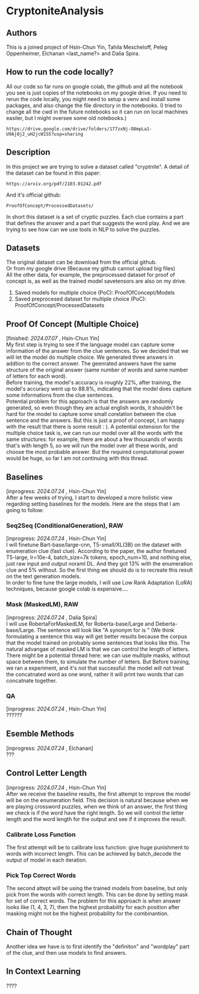 # CryptoniteAnalysis
## Authors
This is a joined project of Hsin-Chun Yin, Tahila Mescheloff, Peleg Oppenheimer, Elchanan <last_name?> and Dalia Spira. 

## How to run the code locally?
All our code so far runs on google colab, the github and all the notebook you see is just copies of the notebooks on my google drive. If you need to rerun the code locally, you might need to setup a venv and install some packages, and also change the file directory in the notebooks. (I tried to change all the cwd in the future notebooks so it can run on local machines easiler, but I might oversee some old notebooks.)

	https://drive.google.com/drive/folders/177zxNj-O8mpLa1-U9Aj0j2_uH2jcW1S5?usp=sharing
 
## Description
In this project we are trying to solve a dataset called "cryptnite". A detail of the dataset can be found in this paper: 

	https://arxiv.org/pdf/2103.01242.pdf
And it's official github: 

	ProofOfConcept/ProcessedDatasets/
In short this dataset is a set of cryptic puzzles. Each clue contains a part that defines the answer and a part that suggests the word play. And we are trying to see how can we use tools in NLP to solve the puzzles.  


## Datasets
The original dataset can be download from the official github.  
Or from my google drive (Because my github cannot upload big files)  
All the other data, for example, the preprocessed dataset for proof of concept is, as well as the trained model savetensors are also on my drive.  
1. Saved models for multiple choice (PoC): ProofOfConcept/Models  
2. Saved preprocesed dataset for multiple choice (PoC): ProofOfConcept/ProcessedDatasets

## Proof Of Concept (Multiple Choice)
[finished: *2024.07.07* , Hsin-Chun Yin]   
My first step is trying to see if the language model can capture some information of the answer from the clue sentences. So we decided that we will let the model do multiple choice. We generated three answers in addtion to the correct answer. The geenrated answers have the same structure of the original answer (same number of words and same number of letters for each word).  
Before training, the model's accuracy is roughly 22%, after training, the model's accuracy went up to 88.8%, indicating that the model does capture some informations from the clue sentences.  
Potential problem for this approach is that the answers are randomly generated, so even though they are actual english words, it shouldn't be hard for the model to capture some small corelation between the clue sentence and the answers. But this is just a proof of concept, I am happy with the result that there is some result : ). 
A potential extension for the multiple choice task is, we can run our model over all the words with the same structures: for example, there are about a few thousands of words that's with length 5, so we will run the model over all these words, and choose the most probable answer. But the required computational power would be huge, so far I am not continuing with this thread.   

## Baselines
[inprogress: *2024.07.24* , Hsin-Chun Yin]  
After a few weeks of trying, I start to developed a more holistic view regarding setting baselines for the models. Here are the steps that I am going to follow: 
### Seq2Seq (ConditionalGeneration), RAW
[inprogress: *2024.07.24* , Hsin-Chun Yin]  
I will finetune Bart-base/large-cnn, T5-small/XL(3B) on the dataset with enumeration clue (fast clue). According to the paper, the author finetuned T5-large, lr=10e-4, batch_size=7k tokens, epoch_num=10, and nothing else, just raw input and output noraml DL. And they got 13% with the enumeration clue and 5% without. So the first thing we should do is to recreate this result on the text generation models.  
In order to fine tune the large models, I will use Low Rank Adaptation (LoRA) techniques, because google colab is expensive....

### Mask (MaskedLM), RAW
[inprogress: *2024.07.24* , Dalia Spira]  
I will use RobertaForMaskedLM, for Roberta-base/Large and Deberta-base/Large. The sentence will look like "A synonym for <mask> is <clue>" (We think formulating a sentence this way will get better results because the corpus that the model trained on probably some sentences that looks like this. The natural advangae of masked LM is that we can control the length of letters. There might be a potential thread here: we can use multiple masks, without space between them, to simulate the number of letters. But Before training, we ran a  experiment, and it's not that successful: the model will not treat the concatnated word as one word, rather it will print two words that can concatnate together. 

### QA
[inprogress: *2024.07.24* , Hsin-Chun Yin]  
??????

## Esemble Methods
[inprogress: *2024.07.24* , Elchanan]  
???


## Control Letter Length
[inprogress: *2024.07.24* , Hsin-Chun Yin]   
After we receive the baseline results, the first attempt to improve the model will be on the enumeration field. This decision is natural because when we are playing crossword puzzles, when we think of an answer, the first thing we check is if the word have the right length. So we will control the letter length and the word length for the output and see if it improves the result. 
### Calibrate Loss Function
The first attempt will be to calibrate loss function: give huge punishment to words with incorrect length. This can be achieved by batch_decode the output of model in each iteration. 

### Pick Top Correct Words
The second attept will be using the trained models from baseline, but only pick from the words with correct length. This can be done by setting mask for set of correct words. The problem for this approach is when answer looks like (1, 4, 3, 7), then the highest probability for each position after masking might not be the highest probability for the combinantion. 

## Chain of Thought
Another idea we have is to first identify the "definiton" and "wordplay" part of the clue, and then use models to find answers. 

## In Context Learning
????





 
